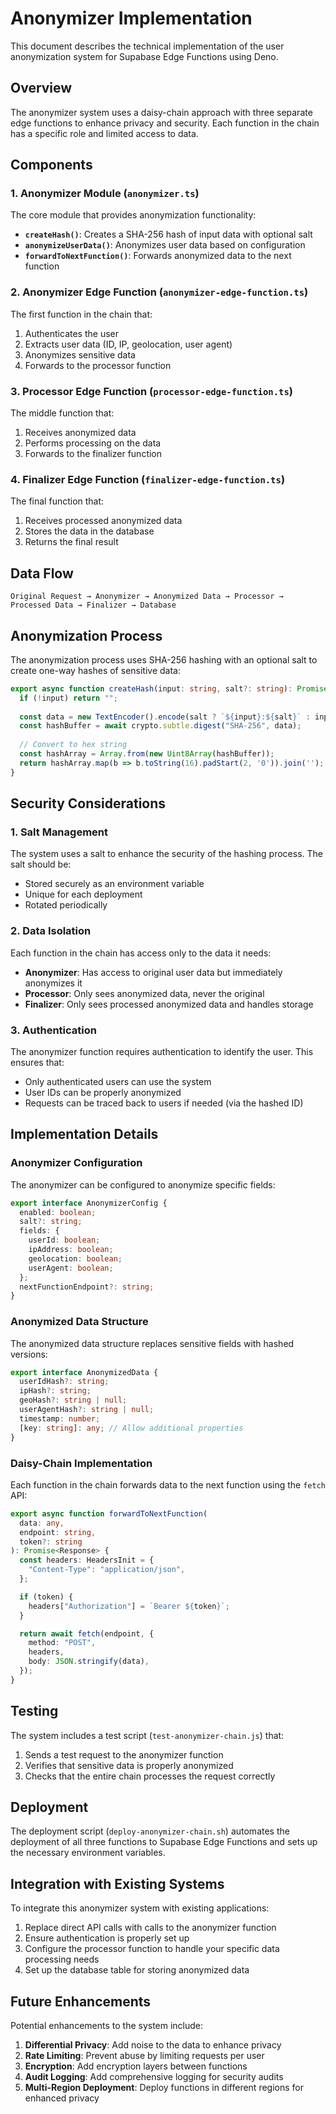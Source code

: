 # Anonymizer Implementation

This document describes the technical implementation of the user anonymization system for Supabase Edge Functions using Deno.

## Overview

The anonymizer system uses a daisy-chain approach with three separate edge functions to enhance privacy and security. Each function in the chain has a specific role and limited access to data.

## Components

### 1. Anonymizer Module (`anonymizer.ts`)

The core module that provides anonymization functionality:

- **`createHash()`**: Creates a SHA-256 hash of input data with optional salt
- **`anonymizeUserData()`**: Anonymizes user data based on configuration
- **`forwardToNextFunction()`**: Forwards anonymized data to the next function

### 2. Anonymizer Edge Function (`anonymizer-edge-function.ts`)

The first function in the chain that:

1. Authenticates the user
2. Extracts user data (ID, IP, geolocation, user agent)
3. Anonymizes sensitive data
4. Forwards to the processor function

### 3. Processor Edge Function (`processor-edge-function.ts`)

The middle function that:

1. Receives anonymized data
2. Performs processing on the data
3. Forwards to the finalizer function

### 4. Finalizer Edge Function (`finalizer-edge-function.ts`)

The final function that:

1. Receives processed anonymized data
2. Stores the data in the database
3. Returns the final result

## Data Flow

```
Original Request → Anonymizer → Anonymized Data → Processor → Processed Data → Finalizer → Database
```

## Anonymization Process

The anonymization process uses SHA-256 hashing with an optional salt to create one-way hashes of sensitive data:

```typescript
export async function createHash(input: string, salt?: string): Promise<string> {
  if (!input) return "";
  
  const data = new TextEncoder().encode(salt ? `${input}:${salt}` : input);
  const hashBuffer = await crypto.subtle.digest("SHA-256", data);
  
  // Convert to hex string
  const hashArray = Array.from(new Uint8Array(hashBuffer));
  return hashArray.map(b => b.toString(16).padStart(2, '0')).join('');
}
```

## Security Considerations

### 1. Salt Management

The system uses a salt to enhance the security of the hashing process. The salt should be:

- Stored securely as an environment variable
- Unique for each deployment
- Rotated periodically

### 2. Data Isolation

Each function in the chain has access only to the data it needs:

- **Anonymizer**: Has access to original user data but immediately anonymizes it
- **Processor**: Only sees anonymized data, never the original
- **Finalizer**: Only sees processed anonymized data and handles storage

### 3. Authentication

The anonymizer function requires authentication to identify the user. This ensures that:

- Only authenticated users can use the system
- User IDs can be properly anonymized
- Requests can be traced back to users if needed (via the hashed ID)

## Implementation Details

### Anonymizer Configuration

The anonymizer can be configured to anonymize specific fields:

```typescript
export interface AnonymizerConfig {
  enabled: boolean;
  salt?: string;
  fields: {
    userId: boolean;
    ipAddress: boolean;
    geolocation: boolean;
    userAgent: boolean;
  };
  nextFunctionEndpoint?: string;
}
```

### Anonymized Data Structure

The anonymized data structure replaces sensitive fields with hashed versions:

```typescript
export interface AnonymizedData {
  userIdHash?: string;
  ipHash?: string;
  geoHash?: string | null;
  userAgentHash?: string | null;
  timestamp: number;
  [key: string]: any; // Allow additional properties
}
```

### Daisy-Chain Implementation

Each function in the chain forwards data to the next function using the `fetch` API:

```typescript
export async function forwardToNextFunction(
  data: any,
  endpoint: string,
  token?: string
): Promise<Response> {
  const headers: HeadersInit = {
    "Content-Type": "application/json",
  };

  if (token) {
    headers["Authorization"] = `Bearer ${token}`;
  }

  return await fetch(endpoint, {
    method: "POST",
    headers,
    body: JSON.stringify(data),
  });
}
```

## Testing

The system includes a test script (`test-anonymizer-chain.js`) that:

1. Sends a test request to the anonymizer function
2. Verifies that sensitive data is properly anonymized
3. Checks that the entire chain processes the request correctly

## Deployment

The deployment script (`deploy-anonymizer-chain.sh`) automates the deployment of all three functions to Supabase Edge Functions and sets up the necessary environment variables.

## Integration with Existing Systems

To integrate this anonymizer system with existing applications:

1. Replace direct API calls with calls to the anonymizer function
2. Ensure authentication is properly set up
3. Configure the processor function to handle your specific data processing needs
4. Set up the database table for storing anonymized data

## Future Enhancements

Potential enhancements to the system include:

1. **Differential Privacy**: Add noise to the data to enhance privacy
2. **Rate Limiting**: Prevent abuse by limiting requests per user
3. **Encryption**: Add encryption layers between functions
4. **Audit Logging**: Add comprehensive logging for security audits
5. **Multi-Region Deployment**: Deploy functions in different regions for enhanced privacy